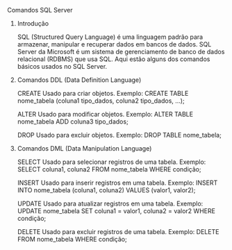 Comandos SQL Server

1. Introdução

    SQL (Structured Query Language) é uma linguagem padrão para armazenar, manipular e recuperar dados em bancos de dados. SQL Server da Microsoft é um sistema de gerenciamento de banco de dados relacional (RDBMS) que usa SQL. Aqui estão alguns dos comandos básicos usados no SQL Server.

2. Comandos DDL (Data Definition Language)

    CREATE
    Usado para criar objetos. Exemplo: CREATE TABLE nome_tabela (coluna1 tipo_dados, coluna2 tipo_dados, ...);

    ALTER
    Usado para modificar objetos. Exemplo: ALTER TABLE nome_tabela ADD coluna3 tipo_dados;

    DROP
    Usado para excluir objetos. Exemplo: DROP TABLE nome_tabela;

3. Comandos DML (Data Manipulation Language)

    SELECT
    Usado para selecionar registros de uma tabela. Exemplo: SELECT coluna1, coluna2 FROM nome_tabela WHERE condição;

    INSERT
    Usado para inserir registros em uma tabela. Exemplo: INSERT INTO nome_tabela (coluna1, coluna2) VALUES (valor1, valor2);

    UPDATE
    Usado para atualizar registros em uma tabela. Exemplo: UPDATE nome_tabela SET coluna1 = valor1, coluna2 = valor2 WHERE condição;

    DELETE
    Usado para excluir registros de uma tabela. Exemplo: DELETE FROM nome_tabela WHERE condição;